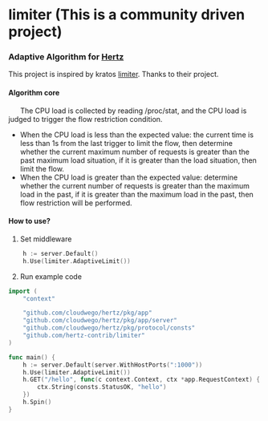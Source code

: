 # limiter (This is a community driven project)

###  Adaptive Algorithm for [Hertz](https://github.com/cloudwego/hertz)

This project is inspired by kratos [limiter](https://github.com/go-kratos/aegis/blob/main/ratelimit/README.md). Thanks to their project.

#### Algorithm core

&nbsp;&nbsp;&nbsp;&nbsp;&nbsp;&nbsp;The CPU load is collected by reading /proc/stat, and the CPU load is judged to trigger the flow restriction condition.
-  When the CPU load is less than the expected value: the current time is less than 1s from the last trigger to limit the flow, then determine whether the current maximum number of requests is greater than the past maximum load situation, if it is greater than the load situation, then limit the flow.
-  When the CPU load is greater than the expected value: determine whether the current number of requests is greater than the maximum load in the past, if it is greater than the maximum load in the past, then flow restriction will be performed.

#### How to use?

1. Set middleware


```go
    h := server.Default()
    h.Use(limiter.AdaptiveLimit())
```


2. Run example code


```go
import (
	"context"

	"github.com/cloudwego/hertz/pkg/app"
	"github.com/cloudwego/hertz/pkg/app/server"
	"github.com/cloudwego/hertz/pkg/protocol/consts"
	"github.com/hertz-contrib/limiter"
)

func main() {
	h := server.Default(server.WithHostPorts(":1000"))
	h.Use(limiter.AdaptiveLimit())
	h.GET("/hello", func(c context.Context, ctx *app.RequestContext) {
		ctx.String(consts.StatusOK, "hello")
	})
	h.Spin()
}
```
